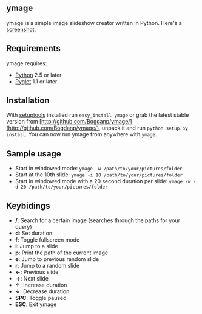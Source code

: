 ymage
-----
ymage is a simple image slideshow creator written in Python. Here's a [screenshot](http://imgur.com/hO9hB.jpg).

Requirements
------------
ymage requires:

* [Python](http://python.org) 2.5 or later
* [Pyglet](http://pyglet.org) 1.1 or later

Installation
------------
With [setuptools](http://pypi.python.org/pypi/setuptools) installed run `easy_install ymage` or
grab the latest stable version from [http://github.com/Bogdanp/ymage/](http://github.com/Bogdanp/ymage/),
unpack it and run `python setup.py install`. You can now run ymage from anywhere with `ymage`.

Sample usage
------------
* Start in windowed mode: `ymage -w /path/to/your/pictures/folder`
* Start at the 10th slide: `ymage -i 10 /path/to/your/pictures/folder`
* Start in windowed mode with a 20 second duration per slide: `ymage -w -d 20 /path/to/your/pictures/folder`

Keybidings
----------
* __/__: Search for a certain image (searches through the paths for your query)
* __d__: Set duration
* __f__: Toggle fullscreen mode
* __i__: Jump to a slide
* __p__: Print the path of the current image
* __e__: Jump to previous random slide
* __r__: Jump to a random slide
* __←__: Previous slide
* __→__: Next slide
* __↑__: Increase duration
* __↓__: Decrease duration
* __SPC__: Toggle paused
* __ESC__: Exit ymage
